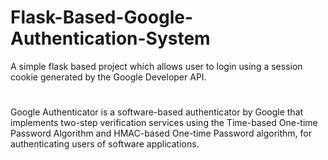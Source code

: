 # Flask-Based-Google-Authentication-System
A simple flask based project which allows user to login using a session cookie generated by the Google Developer API.
# 
Google Authenticator is a software-based authenticator by Google that implements two-step verification services using the Time-based One-time Password Algorithm and HMAC-based One-time Password algorithm, for authenticating users of software applications.
